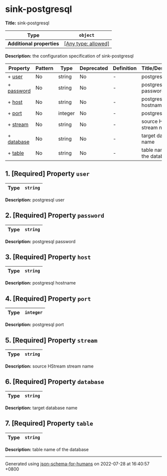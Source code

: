 # sink-postgresql

**Title:** sink-postgresql

| Type                      | `object`                                                                  |
| ------------------------- | ------------------------------------------------------------------------- |
| **Additional properties** | [[Any type: allowed]](# "Additional Properties of any type are allowed.") |

**Description:** the configuration specification of sink-postgresql

| Property                 | Pattern | Type    | Deprecated | Definition | Title/Description          |
| ------------------------ | ------- | ------- | ---------- | ---------- | -------------------------- |
| + [user](#user )         | No      | string  | No         | -          | postgresql user            |
| + [password](#password ) | No      | string  | No         | -          | postgresql password        |
| + [host](#host )         | No      | string  | No         | -          | postgresql hostname        |
| + [port](#port )         | No      | integer | No         | -          | postgresql port            |
| + [stream](#stream )     | No      | string  | No         | -          | source HStream stream name |
| + [database](#database ) | No      | string  | No         | -          | target database name       |
| + [table](#table )       | No      | string  | No         | -          | table name of the database |

## <a name="user"></a>1. [Required] Property `user`

| Type | `string` |
| ---- | -------- |

**Description:** postgresql user

## <a name="password"></a>2. [Required] Property `password`

| Type | `string` |
| ---- | -------- |

**Description:** postgresql password

## <a name="host"></a>3. [Required] Property `host`

| Type | `string` |
| ---- | -------- |

**Description:** postgresql hostname

## <a name="port"></a>4. [Required] Property `port`

| Type | `integer` |
| ---- | --------- |

**Description:** postgresql port

## <a name="stream"></a>5. [Required] Property `stream`

| Type | `string` |
| ---- | -------- |

**Description:** source HStream stream name

## <a name="database"></a>6. [Required] Property `database`

| Type | `string` |
| ---- | -------- |

**Description:** target database name

## <a name="table"></a>7. [Required] Property `table`

| Type | `string` |
| ---- | -------- |

**Description:** table name of the database

----------------------------------------------------------------------------------------------------------------------------
Generated using [json-schema-for-humans](https://github.com/coveooss/json-schema-for-humans) on 2022-07-28 at 16:40:57 +0800
